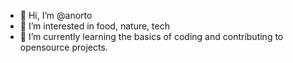 - 👋 Hi, I’m @anorto
- 👀 I’m interested in food, nature, tech
- 🌱 I’m currently learning the basics of coding and contributing to opensource projects.

<!---
anorto/anorto is a ✨ special ✨ repository because its `README.md` (this file) appears on your GitHub profile.
You can click the Preview link to take a look at your changes.
--->
